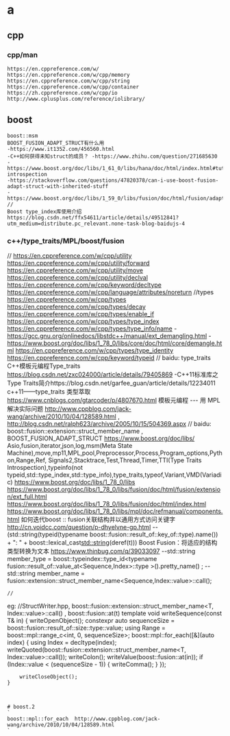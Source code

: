 # a

## cpp

### cpp/man
```
https://en.cppreference.com/w/
https://en.cppreference.com/w/cpp/memory
https://en.cppreference.com/w/cpp/string
https://en.cppreference.com/w/cpp/container
https://zh.cppreference.com/w/cpp/io
http://www.cplusplus.com/reference/iolibrary/
```

## boost
```
boost::msm
BOOST_FUSION_ADAPT_STRUCT有什么用
-https://www.it1352.com/456560.html
-C++如何获得未知struct的成员？ -https://www.zhihu.com/question/271685630
-https://www.boost.org/doc/libs/1_61_0/libs/hana/doc/html/index.html#tutorial-introspection
-https://stackoverflow.com/questions/47820378/can-i-use-boost-fusion-adapt-struct-with-inherited-stuff
-https://www.boost.org/doc/libs/1_59_0/libs/fusion/doc/html/fusion/adapted/adapt_struct.html
//
Boost type_index库使用介绍 https://blog.csdn.net/ffx54611/article/details/49512841?utm_medium=distribute.pc_relevant.none-task-blog-baidujs-4
```

### c++/type_traits/MPL/boost/fusion
//
https://en.cppreference.com/w/cpp/utility
https://en.cppreference.com/w/cpp/utility/forward
https://en.cppreference.com/w/cpp/utility/move
https://en.cppreference.com/w/cpp/utility/declval
https://en.cppreference.com/w/cpp/keyword/decltype
https://en.cppreference.com/w/cpp/language/attributes/noreturn
//types
https://en.cppreference.com/w/cpp/types
https://en.cppreference.com/w/cpp/types/decay
https://en.cppreference.com/w/cpp/types/enable_if
https://en.cppreference.com/w/cpp/types/type_index
https://en.cppreference.com/w/cpp/types/type_info/name
-https://gcc.gnu.org/onlinedocs/libstdc++/manual/ext_demangling.html
-https://www.boost.org/doc/libs/1_78_0/libs/core/doc/html/core/demangle.html
https://en.cppreference.com/w/cpp/types/type_identity
https://en.cppreference.com/w/cpp/keyword/typeid
//
baidu: type_traits
C++模板元编程Type_traits     https://blog.csdn.net/zxc024000/article/details/79405869
-C++11标准库之Type Traits简介https://blog.csdn.net/garfee_guan/article/details/12234011
c++11——type_traits 类型萃取  https://www.cnblogs.com/gtarcoder/p/4807670.html
模板元编程 --- 用 MPL 解决实际问题 http://www.cppblog.com/jack-wang/archive/2010/10/04/128589.html , http://blog.csdn.net/ralph623/archive/2005/10/15/504369.aspx
//
baidu: boost::fusion::extension::struct_member_name , BOOST_FUSION_ADAPT_STRUCT
https://www.boost.org/doc/libs/  Asio,fusion,iterator,json,log,msm(Meta State Machine),move,mp11,MPL,pool,Preprocessor,Process,Program_options,Python,Range,Ref,
   Signals2,Stacktrace,Test,Thread,Timer,TTI(Type Traits Introspection),typeinfo(not typeid,std::type_index,std::type_info),type_traits,typeof,Variant,VMD(Variadic)
https://www.boost.org/doc/libs/1_78_0/libs
https://www.boost.org/doc/libs/1_78_0/libs/fusion/doc/html/fusion/extension/ext_full.html
https://www.boost.org/doc/libs/1_78_0/libs/fusion/doc/html/index.html
https://www.boost.org/doc/libs/1_78_0/libs/mpl/doc/refmanual/components.html
如何迭代boost :: fusion关联结构并以通用方式访问关键字  http://cn.voidcc.com/question/p-dhyelvne-gp.html
--(std::string(typeid(typename boost::fusion::result_of::key_of<T>::type).name()) + ": " + boost::lexical_cast<std::string>(deref(t)))
Boost Fusion：将适应的结构类型转换为文本  https://www.thinbug.com/q/39033097
--std::string member_type = boost::typeindex::type_id<typename fusion::result_of::value_at<Sequence,Index>::type >().pretty_name() ;
--std::string member_name = fusion::extension::struct_member_name<Sequence,Index::value>::call();
```
//
```
eg: //StructWriter.hpp, boost::fusion::extension::struct_member_name<T, Index::value>::call() , boost::fusion::at<Index>(t)
    template <typename T>
    void writeSequence(const T& in)
    {
        writeOpenObject();
        constexpr auto sequenceSize = boost::fusion::result_of::size<T>::type::value;
        using Range = boost::mpl::range_c<int, 0, sequenceSize>;
        boost::mpl::for_each<Range>([&](auto index) {
            using Index = decltype(index);
            writeQuoted(boost::fusion::extension::struct_member_name<T, Index::value>::call());
            writeColon();
            writeValue(boost::fusion::at<Index>(in));
            if (Index::value < (sequenceSize - 1))
            {
                writeComma();
            }
        });

        writeCloseObject();
    }
```


# boost.2
`
boost::mpl::for_each  http://www.cppblog.com/jack-wang/archive/2010/10/04/128589.html
`
